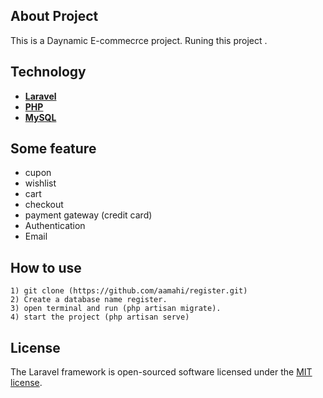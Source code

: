 
## About Project

This is a Daynamic E-commecrce project. Runing this project .

## Technology

- **[Laravel](https://laravel.com/)**
- **[PHP](https://php.net)**
- **[MySQL](#)**


## Some feature

- cupon
- wishlist 
- cart
- checkout 
- payment gateway (credit card)
- Authentication
- Email
## How to use 
    1) git clone (https://github.com/aamahi/register.git)
    2) Create a database name register.
    3) open terminal and run (php artisan migrate).
    4) start the project (php artisan serve)
    
    
## License

The Laravel framework is open-sourced software licensed under the [MIT license](https://opensource.org/licenses/MIT).

